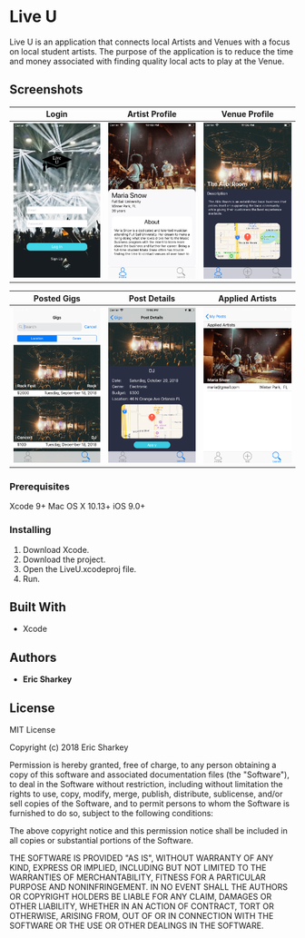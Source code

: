 # Live U

Live U is an application that connects local Artists and Venues with a focus on local student artists. The purpose of the application is to reduce the time and money associated with finding quality local acts to play at the Venue.

## Screenshots ##

Login                                         |  Artist Profile                                        | Venue Profile
:--------------------------------------------:|:------------------------------------------------------:|:--------------------:
<img src="Screenshots/Login.png" width="200"> | <img src="Screenshots/ArtistProfile.png" width="200">  | <img src="Screenshots/VenueProfile.png" width="200">


Posted Gigs                                        |  Post Details                                       | Applied Artists
:-------------------------------------------------:|:---------------------------------------------------:|:------------------:
<img src="Screenshots/PostedGigs.png" width="200"> | <img src="Screenshots/PostDetails.png" width="200"> | <img src="Screenshots/AppliedArtists.png" width="200">

### Prerequisites

Xcode 9+
Mac OS X 10.13+
iOS 9.0+

### Installing

1. Download Xcode.
2. Download the project.
3. Open the LiveU.xcodeproj file.
4. Run.

## Built With

* Xcode

## Authors

* **Eric Sharkey**

## License

MIT License

Copyright (c) 2018 Eric Sharkey

Permission is hereby granted, free of charge, to any person obtaining a copy
of this software and associated documentation files (the "Software"), to deal
in the Software without restriction, including without limitation the rights
to use, copy, modify, merge, publish, distribute, sublicense, and/or sell
copies of the Software, and to permit persons to whom the Software is
furnished to do so, subject to the following conditions:

The above copyright notice and this permission notice shall be included in all
copies or substantial portions of the Software.

THE SOFTWARE IS PROVIDED "AS IS", WITHOUT WARRANTY OF ANY KIND, EXPRESS OR
IMPLIED, INCLUDING BUT NOT LIMITED TO THE WARRANTIES OF MERCHANTABILITY,
FITNESS FOR A PARTICULAR PURPOSE AND NONINFRINGEMENT. IN NO EVENT SHALL THE
AUTHORS OR COPYRIGHT HOLDERS BE LIABLE FOR ANY CLAIM, DAMAGES OR OTHER
LIABILITY, WHETHER IN AN ACTION OF CONTRACT, TORT OR OTHERWISE, ARISING FROM,
OUT OF OR IN CONNECTION WITH THE SOFTWARE OR THE USE OR OTHER DEALINGS IN THE
SOFTWARE.
